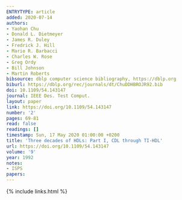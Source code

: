 ```yaml
---
ENTRYTYPE: article
added: 2020-07-14
authors:
- Yaohan Chu
- Donald L. Dietmeyer
- James R. Duley
- Fredrick J. Hill
- Mario R. Barbacci
- Charles W. Rose
- Greg Ordy
- Bill Johnson
- Martin Roberts
bibsource: dblp computer science bibliography, https://dblp.org
biburl: https://dblp.org/rec/journals/dt/ChuDDHBROJR92.bib
doi: 10.1109/54.143147
journal: IEEE Des. Test Comput.
layout: paper
link: https://doi.org/10.1109/54.143147
number: '2'
pages: 69-81
read: false
readings: []
timestamp: Sun, 17 May 2020 01:00:00 +0200
title: 'Three decades of HDLs: Part I, CDL through TI-HDL'
url: https://doi.org/10.1109/54.143147
volume: '9'
year: 1992
notes:
- ISPS
papers:
---
```

{% include links.html %}
